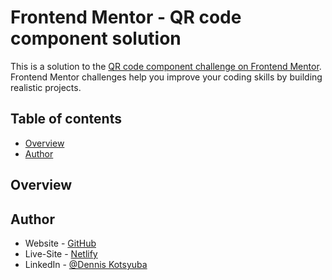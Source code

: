 # Frontend Mentor - QR code component solution

This is a solution to the [QR code component challenge on Frontend Mentor](https://www.frontendmentor.io/challenges/qr-code-component-iux_sIO_H). Frontend Mentor challenges help you improve your coding skills by building realistic projects. 

## Table of contents

- [Overview](#overview)
- [Author](#author)


## Overview

## Author

- Website - [GitHub](https://github.com/Denis1701/QR-Code-Component)
- Live-Site - [Netlify](https://github.com/Denis1701/QR-Code-Component)
- LinkedIn - [@Dennis Kotsyuba](https://www.linkedin.com/in/dennis-k-2b837b129/)
